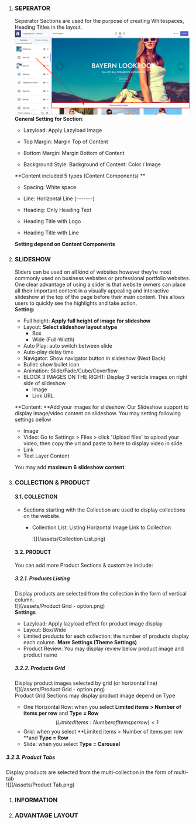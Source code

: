 1. ### SEPERATOR

   Seperator Sections are used for the purpose of creating Whitespaces, Heading Titles in the layout.  
   ![](/assets/spacing.png)  
   **General Setting for Section**:

   * Lazyload: Apply Lazyload Image

   * Top Margin: Margin Top of Content

   * Bottom Margin: Margin Bottom of Content

   * Background Style: Background of Content: Color / Image

   **Content included 5 types \(Content Components\)  **

   * Spacing: White space

   * Line: Horizontal Line \(-------\)

   * Heading: Only Heading Text

   * Heading Title with Logo

   * Heading Title with Line

   **Setting depend on Content Components**

2. ### SLIDESHOW

   Sliders can be used on all kind of websites however they’re most commonly used on business websites or professional portfolio websites. One clear advantage of using a slider is that website owners can place all their important content in a visually appealing and interactive slideshow at the top of the page before their main content. This allows users to quickly see the highlights and take action.  
   **Setting:**

   * Full height: **Apply full height of image for slideshow**  
   * Layout: **Select slideshow layout stype**  
     * Box   
     * Wide \(Full-Width\)
   * Auto Play: auto switch between slide
   * Auto-play delay time
   * Navigator: Show navigator button in slideshow \(Next Back\)
   * Bullet: show bullet icon
   * Animation: Slide/Fade/Cube/Coverflow
   * BLOCK 3 IMAGES ON THE RIGHT: Display 3 verticle images on right side of slideshow
     * Image
     * Link URL

   **Content: **Add your images for slideshow. Our Slideshow support to display image/video content on slideshow. You may setting following settings bellow

   * Image  
   * Video: Go to Settings &gt; Files &gt; click 'Upload files' to upload your video, then copy the url and paste to here to display video in slide
   * Link
   * Text Layer Content

   You may add **maximum 6** **slideshow** **content**.

3. ### COLLECTION & PRODUCT

   #### 3.1. COLLECTION

   * Sections starting with the Collection are used to display collections on the website.

     * Collection List: Listing Horizontal Image Link to Collection

       ![](/assets/Collection List.png)

   #### 3.2. PRODUCT

   You can add more Product Sections & customize include:

   ##### 3.2.1. Products Listing

   Display products are selected from the collection in the form of vertical column.  
   ![](/assets/Product Grid - option.png)  
   **Settings**

   * Lazyload: Apply lazyload effect for product image display
   * Layout: Box/Wide
   * Limited products for each collection: the number of products display each column.
     **More Settings \(Theme Settings\)**
   * Product Review: You may display review below product image and product name

   ##### 3.2.2. Products Grid

   Display product images selected by grid \(or horizontal line\)  
   ![](/assets/Product Grid - option.png)  
   Product Grid Sections may display product image depend on Type

   * One Horizontal Row:  when you select  **Limited items &gt; Number of items per row** and **Type = Row**  
  $$(Limited Items : Number of Items per row) <1$$
   * Grid: when you select **Limited items &gt; Number of items per row **and **Type = Row**
   * Slide: when you select **Type = Carousel**

  ##### 3.2.3. Product Tabs

  Display products are selected from the multi-collection in the form of multi-tab  
   ![](/assets/Product Tab.png)

1. ### INFORMATION
2. ### ADVANTAGE LAYOUT



